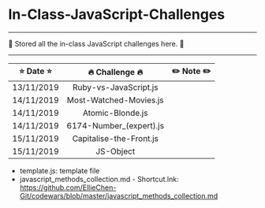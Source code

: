 # In-Class-JavaScript-Challenges

---
:whale: Stored all the in-class JavaScript challenges here. :whale: 

---

|    :star: Date :star:        |     :fire: Challenge :fire:     |   :pencil2: Note :pencil2:       | 
|:----------------------------:|:-------------------------------:|:--------------------------------:|
|        13/11/2019            |       Ruby-vs-JavaScript.js     |                                  |
|        14/11/2019            |       Most-Watched-Movies.js    |                                  |
|        14/11/2019            |       Atomic-Blonde.js          |                                  |
|        14/11/2019            |       6174-Number_(expert).js   |                                  |
|        15/11/2019            |       Capitalise-the-Front.js   |                                  |
|        15/11/2019            |       JS-Object                 |                                  |



- template.js: template file
- javascript_methods_collection.md - Shortcut.lnk: https://github.com/EllieChen-Git/codewars/blob/master/javascript_methods_collection.md